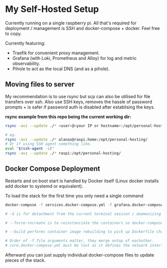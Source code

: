 # My Self-Hosted Setup
Currently running on a single raspberry pi. All that's required for deployment / management is SSH and docker-compose + docker.
Feel free to copy.

Currently featuring:
- Traefik for convenient proxy management.
- Grafana (with Loki, Prometheus and Alloy) for log and metric observability.
- Pihole to act as the local DNS (and as a pihole).


## Moving files to server
My recommendation is to use rsync but scp can also be utilised for file transfers over ssh.
Also use SSH keys, removes the hassle of password prompts + is safer if password auth is disabled after establising the keys.

**rsync example from this repo being the current working dir:**
```bash
rsync -avz --update ./* <user>@<your IP or hostname>:/opt/personal-hosting/

# eg.
rsync -avz --update ./* alanas@raspi.home:/opt/personal-hosting/
# Or if using SSH agent something like.
eval "$(ssh-agent -s)" 
rsync -avz --update ./* raspi:/opt/personal-hosting/
```

## Docker Compose Deployment
Restarts and on boot start is handled by Docker itself (Linux docker installs add docker to systemd or equivalent).

To load the stack for the first time you only need a single command
```bash
docker-compose -f services.docker-compose.yml -f grafana.docker-compose.yml -f core.docker-compose.yml up -d --force-recreate --build

# -d is for detachment from the current terminal session / daemonizing the containers.

# --force-recreate is to reinstanciate the containers so docker-compose.yml config is picked up.

# --build performs container image rebuilding to pick up Dockerfile changes.

# Order of -f file arguments matter, they merge ontop of eachother. 
# core.docker-compose.yml must be last as it defines the network interfaces.
```

Afterward you can just supply individual docker-compose files to update pieces of the stack.